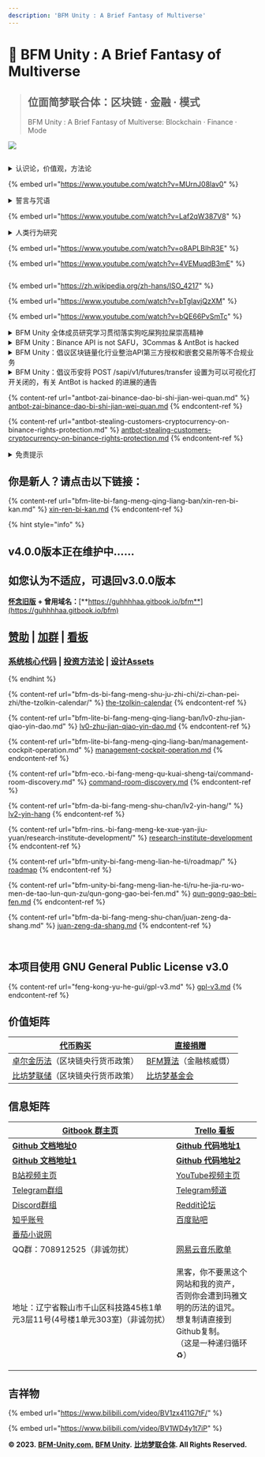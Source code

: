 ```yaml
---
description: 'BF​M Unity : A Brief Fantasy of Multiverse'
---
```


# 💎 BF​M Unity : A Brief Fantasy of Multiverse

> ## 位面简梦联合体：区块链 · 金融 · 模式
>
> BF​M Unity : A Brief Fantasy of Multiverse: Blockchain · Finance · Mode

![](<.gitbook/assets/BFM Unity 4.0  升级版群青.png>)

<figure><img src=".gitbook/assets/50CCEF7C08D9D7E6835704170C46CBB0.jpg" alt=""><figcaption></figcaption></figure>



<details>

<summary>认识论，价值观，方法论</summary>

### 《公有区块链核心认识论》

宏观：公理 发展

微观：共识 改革

### 《公有区块链核心价值观》

系统：自强 自主 文化 平衡&#x20;

关联：保障 协同 公理 律法&#x20;

单元：兼爱 底线 信用 超真

### 《公有区块链核心方法论》

要素：物质 能量 信息 价值 概率 时间

对象：单元 影响 关联 符号 可能 速度

支柱：基础 调控 系统 交换 机会 效率

维度：结构 安全 扩展 收益 风险 阶段

表相：类别 层次 策略 模式 成就 周期

能力：探究 执行 洞察 服务 智慧 超越

</details>

{% embed url="https://www.youtube.com/watch?v=MUrnJ08lav0" %}

<details>

<summary>誓言与咒语</summary>

### 《密特拉斯玛誓言——死灵法师誓言》&#x20;

我们是万古升华亡灵的载体，&#x20;

我们将衰败腐烂固定入符号，&#x20;

我们以凋零死亡为享乐对象，&#x20;

我们依据未竟执念召唤死者，&#x20;

我们顺从于无形之手的力量，&#x20;

我们服务于系统生死的平衡，&#x20;

我们永堕无尽深渊星海之梦，&#x20;

我们直面历史无尽嵌套螺旋。

### 《洼阿鲁埃古拉誓言——巫医誓言》&#x20;

万灵给予我无上力量，&#x20;

杀不死我会让我更强，

我尊重每个微小生命，

恐龙霸主终将会灭绝，

永生者终会化为灰烬，

永恒长眠的并非亡者。

### 《真理之门誓言——炼金术师誓言》&#x20;

我会尽我所能遵守等价交换的原则，&#x20;

我尽量为真理和人类而献祭非人类，

我尽量去与界外的魔鬼和神灵赌博，&#x20;

我会尽我所能理解爱恨无知的本质，&#x20;

我会尽我所能将魔法反演成周期表，

我会尽我所能穿越轮回并保护愚者。&#x20;

在穿越真理之门后——&#x20;

我会回归现实世界，&#x20;

我将带回门之钥匙，&#x20;

我将留下门后断章，&#x20;

我将锁住无限星海。

### 《吟唱》

衔尾蛇，阿难陀舍沙，三环，裂环，幻妖，蛇杖，小丑，彩衣吹笛手，圣树，圣环，鼠王，密特拉斯玛，洼阿鲁埃古拉，真理之门，门之钥，门后断章，炼金术法阵，42=101010，三字真言，梅塔特隆立方体，六芒星，五芒星，十字架，连环和连结，各种结界，各种符文，闪米特文字，希腊字母，罗马数字，十二星座，如尼石文字，麦田怪圈，各种法环，各种法阵，无上意志，外神，地外文明，超越存在，无尽星海，嵌套螺旋。

乌鸦要吃老鼠，焓要吃熵，熵死，湮灭。

</details>

{% embed url="https://www.youtube.com/watch?v=Laf2qW387V8" %}

<details>

<summary>人类行为研究</summary>

### 《元宇宙·活字印刷术》

【元】【宇】【宙】

【原】【语】【咒】

【渊】【与】【周】

【源】【鱼】【粥】

【园】【雨】【洲】

【元宇宙】，你被【超🙏度】了，进【字】里，好好待着！

### &#x20;《磕头行为》

我在【精神病院】一坐✋🏻😤&#x20;

【弗洛伊德】先给我磕头👈🏻😯&#x20;

【弗洛伊德】磕完了，【拉康】给我磕👆🏻😝&#x20;

这几位全磕完了🤘🏻😋&#x20;

【荣格】恭恭敬敬的给我磕大头。



我在【学校】一坐✋🏻😤&#x20;

【皮亚杰】先给我磕头👈🏻😯&#x20;

【皮亚杰】磕完了，【布尔迪厄】给我磕👆🏻😝&#x20;

这几位全磕完了🤘🏻😋&#x20;

【福柯】恭恭敬敬的给我磕大头。



我在【银行】一坐✋🏻😤&#x20;

【亚当斯密】先给我磕头👈🏻😯&#x20;

【亚当斯密】磕完了，【凯恩斯】给我磕👆🏻😝&#x20;

这几位全磕完了🤘🏻😋&#x20;

【哈耶克】恭恭敬敬的给我磕大头。



我在【政府】一坐✋🏻😤&#x20;

【波尔布克】先给我磕头👈🏻😯&#x20;

【波尔布克】磕完了，【马克思】给我磕👆🏻😝&#x20;

这几位全磕完了🤘🏻😋&#x20;

【鲍德里亚】恭恭敬敬的给我磕大头。

</details>

{% embed url="https://www.youtube.com/watch?v=o8APLBIhR3E" %}

{% embed url="https://www.youtube.com/watch?v=4VEMuqdB3mE" %}

<figure><img src=".gitbook/assets/截屏2023-07-27 14.44.20.png" alt=""><figcaption></figcaption></figure>

{% embed url="https://zh.wikipedia.org/zh-hans/ISO_4217" %}

{% embed url="https://www.youtube.com/watch?v=bTgIavjQzXM" %}

{% embed url="https://www.youtube.com/watch?v=bQE66PvSmTc" %}

<details>

<summary>BFM Unity 全体成员研究学习贯彻落实狗吃屎狗拉屎崇高精神</summary>



Dogs eat shit, dogs excrete shit, the ultimate law of the universe.

Ouroboros, perpetual motion machine, the supreme mystery of the universe.

Start the DOGE/SHIB grid trading system as soon as possible.

And get out of the bitter sea of ​​currency selection as soon as possible.

狗吃屎 狗拉屎 宇宙终极定律

衔尾蛇 永动机 宇宙至高奥义

早日开启狗屎网格

早日脱离选币苦海

</details>

<details>

<summary>BFM Unity：Binance API is not SAFU，3Commas &#x26; AntBot is hacked</summary>

If you open & use API, funds are not SAFU. If you don't open & use API, funds are SAFU.

Binance is not responsible for any loss or consequences arising from the authorized or unauthorized use of your account credentials.

So, don't open & use API anymore.

3Commas & AntBot are already hacked.

首先，在币安交易加密货币不受中国法律保护，

其次，把币安接口秘钥授权给第三方自动交易机器人平台，如果黑客入侵被盗，也不受币安SAFU基金的保护。

</details>

<details>

<summary>BFM Unity：倡议区块链量化行业整治API第三方授权和嵌套交易所等不合规业务</summary>

## 整改方案

API第三方授权 ——> API用户自授权，由用户负责托管API

嵌套量化交易所 ——> 独立量化交易所 or 交易所内置机器人

## 终止合作不合规业务

1，第三方授权（将API授权第三方，并托管在第三方服务器）&#x20;

2，嵌套交易所（将用户资产托管于另一家交易所，并与其共享流动性）

## 转为推进合规业务

3，自托管授权（用户将API授权给自己，将API托管于用户自己控制的服务器中，用户负责对API自行保密，一般是基于一系列开源软件）&#x20;

4，内置机器人（交易所内置的交易机器人）

</details>

<details>

<summary>BFM Unity：倡议币安将 POST /sapi/v1/futures/transfer 设置为可以可视化打开关闭的，有关 AntBot is hacked 的进展的通告</summary>

### 币安客服回应

请知悉，万向划转需要额外在所使用的 API key 开通权限后才可以调用万向划转接口。

万向划转接口可以实现通过一个专属 API 接口 POST /sapi/v1/sub-account/universalTransfer 对不同功能性钱包进行资产划转，该接口提供了一个资金划转的便捷方式。

然而通过现货至U本位合约资产划转，是可以通过接口 POST /sapi/v1/futures/transfer 完成的，该接口特定实现现货至U本位间的划转。 该接口的调用是不需要对使用的 api key 额外开通权限的。

### Guhhhhaa 的分析

Guhhhhaa 被 AntBot 机器人提供商欺骗了。AntBot客服在邮件和客服对话里骗我，让 Guhhhhaa 认为——

A渠道：【万向划转POST /sapi/v1/sub-account/universalTransfer 】是现货转合约的唯一渠道，关闭就不能转了，然后AntBot用这套说辞骗取我的信任。

结果 Guhhhhaa 关闭了万向划转，AntBot用B渠道：【POST /sapi/v1/futures/transfer 盗取我的加密资产】。

说人话就是，AntBot提供商说，关闭A渠道，就现货转合约转不了了，从而骗取用户 Guhhhhaa 的信任。

然后，AntBot再用B渠道，盗取用户 Guhhhhaa 的钱。

机器人 AntBot 提供商，利用了用户 Guhhhhaa 不了解API权限的这个弱点，进行加密资产的盗取。

币安 Binance 也有一点点小问题，就是没把B渠道设置成可以手动打开关闭的。

和之前的猜想是一样的，我们与 币安 Binance 达成了共识，现在能确定了，不存在额外的黑客，也不是 币安 Binance 的责任，是 AntBot 负全部或者主要责任。

至于找不到的黑客，不存在的，只是 AntBot 自盗的借口。

是 AntBot 自盗，不是 AntBot 防不住黑客。

</details>

{% content-ref url="antbot-zai-binance-dao-bi-shi-jian-wei-quan.md" %}
[antbot-zai-binance-dao-bi-shi-jian-wei-quan.md](antbot-zai-binance-dao-bi-shi-jian-wei-quan.md)
{% endcontent-ref %}

{% content-ref url="antbot-stealing-customers-cryptocurrency-on-binance-rights-protection.md" %}
[antbot-stealing-customers-cryptocurrency-on-binance-rights-protection.md](antbot-stealing-customers-cryptocurrency-on-binance-rights-protection.md)
{% endcontent-ref %}

<details>

<summary>免责提示</summary>

NOTE: **💀 This project is in beta. Use at your own risk.**

NOTE: **💀 Please** [Do Your Own Research (DYOR) - Binance Academy](https://academy.binance.com/zh/glossary/do-your-own-research)\


1，本网站所载的资料并不构成投资的意见或建议。

2，在作出任何投资决策前，您应考虑自己的财务状况、投资目标及经验、风险承受能力，及理解相关区块链金融产品的性质和风险。

3，我们的分析和理论，仅供参考，若你相信并依照实行，所面临的风险，须自行承担。

4，我们的分析和方案，仅供参考，若您因此进行投资行为，所面临的损失，须自行承担。

5，我们不对因分析结果，方案模拟，未来预测的变化和准确性做任何投资担保。&#x20;

</details>

## 你是新人？请点击以下链接：

{% content-ref url="bfm-lite-bi-fang-meng-qing-liang-ban/xin-ren-bi-kan.md" %}
[xin-ren-bi-kan.md](bfm-lite-bi-fang-meng-qing-liang-ban/xin-ren-bi-kan.md)
{% endcontent-ref %}

{% hint style="info" %}
## v4.0.0版本正在维护中……

## 如您认为不适应，可退回v3.0.0版本

[**怀念旧版**](https://guhhhhaa.gitbook.io/bfm-unity-doc-v1/) **+ 曾用域名：**[**https://guhhhhaa.gitbook.io/bfm**](https://guhhhhaa.gitbook.io/bfm)

## [赞助](https://www.bfm-unity.com/bfm-da-bi-fang-meng-shu-chan/juan-zeng-da-shang) | [加群](https://www.bfm-unity.com/bfm-unity-bi-fang-meng-lian-he-ti/ru-he-jia-ru-wo-men-de-tao-lun-qun-zu) | [看板](https://trello.com/b/z4aDgNAL/todolist)

### [**系统核心代码**](https://www.bfm-unity.com/bfm-dins.-bi-fang-meng-gong-cheng-she-ji-yuan/ruan-jian-bfm-on-python) | [**投资方法论**](https://guhhhhaa.gitbook.io/joinquant/jin-rong-li-lun-zong-jie) **|** [**设计Assets**](https://share.weiyun.com/0nbQ5ZM9)
{% endhint %}

{% content-ref url="bfm-ds-bi-fang-meng-shu-ju-zhi-chi/zi-chan-pei-zhi/the-tzolkin-calendar/" %}
[the-tzolkin-calendar](bfm-ds-bi-fang-meng-shu-ju-zhi-chi/zi-chan-pei-zhi/the-tzolkin-calendar/)
{% endcontent-ref %}

{% content-ref url="bfm-lite-bi-fang-meng-qing-liang-ban/lv0-zhu-jian-qiao-yin-dao.md" %}
[lv0-zhu-jian-qiao-yin-dao.md](bfm-lite-bi-fang-meng-qing-liang-ban/lv0-zhu-jian-qiao-yin-dao.md)
{% endcontent-ref %}

{% content-ref url="bfm-lite-bi-fang-meng-qing-liang-ban/management-cockpit-operation.md" %}
[management-cockpit-operation.md](bfm-lite-bi-fang-meng-qing-liang-ban/management-cockpit-operation.md)
{% endcontent-ref %}

{% content-ref url="bfm-eco.-bi-fang-meng-qu-kuai-sheng-tai/command-room-discovery.md" %}
[command-room-discovery.md](bfm-eco.-bi-fang-meng-qu-kuai-sheng-tai/command-room-discovery.md)
{% endcontent-ref %}

{% content-ref url="bfm-da-bi-fang-meng-shu-chan/lv2-yin-hang/" %}
[lv2-yin-hang](bfm-da-bi-fang-meng-shu-chan/lv2-yin-hang/)
{% endcontent-ref %}

{% content-ref url="bfm-rins.-bi-fang-meng-ke-xue-yan-jiu-yuan/research-institute-development/" %}
[research-institute-development](bfm-rins.-bi-fang-meng-ke-xue-yan-jiu-yuan/research-institute-development/)
{% endcontent-ref %}

{% content-ref url="bfm-unity-bi-fang-meng-lian-he-ti/roadmap/" %}
[roadmap](bfm-unity-bi-fang-meng-lian-he-ti/roadmap/)
{% endcontent-ref %}

{% content-ref url="bfm-unity-bi-fang-meng-lian-he-ti/ru-he-jia-ru-wo-men-de-tao-lun-qun-zu/qun-gong-gao-bei-fen.md" %}
[qun-gong-gao-bei-fen.md](bfm-unity-bi-fang-meng-lian-he-ti/ru-he-jia-ru-wo-men-de-tao-lun-qun-zu/qun-gong-gao-bei-fen.md)
{% endcontent-ref %}

{% content-ref url="bfm-da-bi-fang-meng-shu-chan/juan-zeng-da-shang.md" %}
[juan-zeng-da-shang.md](bfm-da-bi-fang-meng-shu-chan/juan-zeng-da-shang.md)
{% endcontent-ref %}

##

<figure><img src=".gitbook/assets/e24f855f14adbd4d6d2e3c02a7477b1b.png" alt=""><figcaption></figcaption></figure>

## 本项目使用 GNU General Public License v3.0

{% content-ref url="feng-kong-yu-he-gui/gpl-v3.md" %}
[gpl-v3.md](feng-kong-yu-he-gui/gpl-v3.md)
{% endcontent-ref %}

## 价值矩阵

| [代币购买](https://www.bfm-unity.com/bfm-da-bi-fang-meng-shu-chan/juan-zeng-da-shang)                               | [直接捐赠](https://www.bfm-unity.com/bfm-da-bi-fang-meng-shu-chan/juan-zeng-da-shang)                               |
| --------------------------------------------------------------------------------------------------------------- | --------------------------------------------------------------------------------------------------------------- |
| [卓尔金历法](https://www.bfm-unity.com/bfm-da-bi-fang-meng-shu-chan/zi-chan-pei-zhi/the-tzolkin-calendar)（区块链央行货币政策） | [BFM算法](https://www.bfm-unity.com/bfm-dins.-bi-fang-meng-gong-cheng-she-ji-yuan/ruan-jian-bfm-on-python)（金融核威慑） |
| [比坊梦联储](https://www.bfm-unity.com/bfmurs/bi-fang-meng-lian-he-ti-chu-bei-xi-tong)（区块链央行货币政策）                    | [比坊梦基金会](https://www.bfm-unity.com/bfmurs/untitled-1)                                                           |

## 信息矩阵

| [Gitbook 群主页](https://www.bfm-unity.com/)                                    | [Trello 看板](https://trello.com/b/z4aDgNAL/todolist)                                         |
| ---------------------------------------------------------------------------- | ------------------------------------------------------------------------------------------- |
| [**Github 文档地址0**](https://github.com/guhhhhaa/bfm-gitbook-v1)               | [**Github 代码地址1**](https://github.com/guhhhhaa/bfm-group-file)                              |
| [**Github 文档地址1**](https://github.com/guhhhhaa/bfm-gitbook)                  | [**Github 代码地址2**](https://github.com/BFM-Unity/BFM-Unity-2)                                |
| [B站视频主页](https://space.bilibili.com/11708778)                                | [ YouTube视频主页](https://www.youtube.com/channel/UCfiSjf-6Sxnf0t9J2xGVzuA)                    |
| [Telegram群组](https://t.me/BFMUnity)                                          | [Telegram频道](https://t.me/BFM\_Unity)                                                       |
| [Discord群组](https://discord.gg/CyEcS2wmzk)                                   | [Reddit论坛](https://www.reddit.com/r/BFM\_Unity/)                                            |
| [知乎账号](https://www.zhihu.com/people/hehe-12-7)                               | [百度贴吧](https://tieba.baidu.com/home/main/?id=tb.1.a4be1184.o23rDlYL909ecj\_CKfDpQA\&fr=frs) |
| [番茄小说网](https://fanqienovel.com/author-page/80812066087-7171660468610667809) |                                                                                             |
| QQ群：708912525（非诚勿扰）                                                          | [网易云音乐歌单](https://y.music.163.com/m/user?id=291707548)                                      |
| 地址：辽宁省鞍山市千山区科技路45栋1单元3层11号(4号楼1单元303室)（非诚勿扰）                                 | <p>黑客，你不要黑这个网站和我的资产，<br>否则你会遭到玛雅文明的历法的诅咒。<br>想复制请直接到Github复制。<br>（这是一种递归循环 ♻️）</p>          |

## 吉祥物

{% embed url="https://www.bilibili.com/video/BV1zx411G7tF/" %}

{% embed url="https://www.bilibili.com/video/BV1WD4y1t7iP" %}

**© 2023.** [**BFM-Unity.com.**](https://www.bfm-unity.com/) [**BFM Unity**](https://www.bfm-unity.com/)**.** [**比坊梦联合体**](https://www.bfm-unity.com/)**. All Rights Reserved.**
